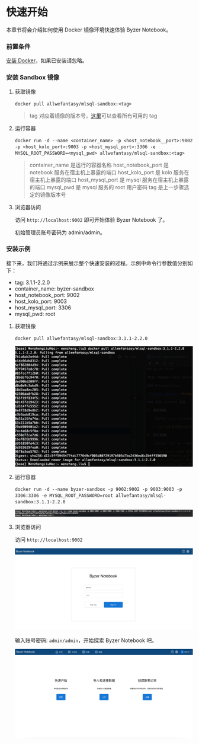 # 快速开始

本章节将会介绍如何使用 Docker 镜像环境快速体验 Byzer Notebook。

### 前置条件

[安装 Docker](!https://www.docker.com/products/docker-desktop)，如果已安装请忽略。

### 安装 Sandbox 镜像

1. 获取镜像

   `docker pull allwefantasy/mlsql-sandbox:<tag>`
   
   > tag 对应着镜像的版本号，[这里](!https://hub.docker.com/r/allwefantasy/mlsql-sandbox/tags)可以查看所有可用的 tag
   
2. 运行容器

   `docker run -d --name <container_name> -p <host_notebook__port>:9002 -p <host_kolo_port>:9003 -p <host_mysql_port>:3306 -e MYSQL_ROOT_PASSWORD=<mysql_pwd> allwefantasy/mlsql-sandbox:<tag>`
   
   > container_name 是运行的容器名称
   > host_notebook_port 是 notebook 服务在宿主机上暴露的端口
   > host_kolo_port 是 kolo 服务在宿主机上暴露的端口
   > host_mysql_port 是 mysql 服务在宿主机上暴露的端口
   > mysql_pwd 是 mysql 服务的 root 用户密码
   > tag 是上一步骤选定的镜像版本号
   
3. 浏览器访问

   访问 `http://localhost:9002` 即可开始体验 Byzer Notebook 了。
   
   初始管理员账号密码为 admin/admin。
   
### 安装示例

接下来，我们将通过示例来展示整个快速安装的过程。示例中命令行参数值分别如下：

- tag: 3.1.1-2.2.0
- container_name: byzer-sandbox
- host_notebook_port: 9002
- host_kolo_port: 9003
- host_mysql_port: 3306
- mysql_pwd: root

1. 获取镜像

   `docker pull allwefantasy/mlsql-sandbox:3.1.1-2.2.0`

   <img src="/byzer-notebook/zh-cn/introduction/images/fetch_sandbox_image.png" alt="fetch_image"/>
   
2. 运行容器

   `docker run -d --name byzer-sandbox -p 9002:9002 -p 9003:9003 -p 3306:3306 -e MYSQL_ROOT_PASSWORD=root allwefantasy/mlsql-sandbox:3.1.1-2.2.0`

   <img src="/byzer-notebook/zh-cn/introduction/images/run_sandbox_container.png" alt="run_container"/>

3. 浏览器访问

   访问 `http://localhost:9002`
   

   <img src="/byzer-notebook/zh-cn/introduction/images/visit_notebook.png" alt="visit_notebook"/>

   
   输入账号密码: `admin/admin`，开始探索 Byzer Notebook 吧。
   

   <img src="/byzer-notebook/zh-cn/introduction/images/explore_notebook_cn.png" alt="explore_notebook"/>
   
   
